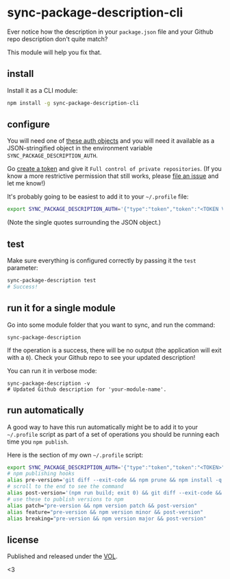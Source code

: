 # sync-package-description-cli

Ever notice how the description in your `package.json` file
and your Github repo description don't quite match?

This module will help you fix that.

## install

Install it as a CLI module:

```bash
npm install -g sync-package-description-cli
```

## configure

You will need one of
[these auth objects](https://github.com/mikedeboer/node-github#authentication)
and you will need it available as a JSON-stringified object in
the environment variable `SYNC_PACKAGE_DESCRIPTION_AUTH`.

Go [create a token](https://github.com/settings/tokens/new) and
give it `Full control of private repositories`. (If you know a
more restrictive permission that still works, please
[file an issue](https://github.com/saibotsivad/sync-package-description/issues)
and let me know!)

It's probably going to be easiest to add it to your `~/.profile` file:

```bash
export SYNC_PACKAGE_DESCRIPTION_AUTH='{"type":"token","token":"<TOKEN VALUE>"}'
```

(Note the single quotes surrounding the JSON object.)

## test

Make sure everything is configured correctly by passing it the `test` parameter:

```bash
sync-package-description test
# Success!
```

## run it for a single module

Go into some module folder that you want to sync, and run the command:

```
sync-package-description
```

If the operation is a success, there will be no output (the application will
exit with a `0`). Check your Github repo to see your updated description!

You can run it in verbose mode:

```
sync-package-description -v
# Updated Github description for 'your-module-name'.
```

## run automatically

A good way to have this run automatically might be to add it to
your `~/.profile` script as part of a set of operations you should
be running each time you `npm publish`.

Here is the section of my own `~/.profile` script:

```bash
export SYNC_PACKAGE_DESCRIPTION_AUTH='{"type":"token","token":"<TOKEN>"}'
# npm publishing hooks
alias pre-version='git diff --exit-code && npm prune && npm install -q && npm test'
# scroll to the end to see the command
alias post-version='(npm run build; exit 0) && git diff --exit-code && git push && git push --tags && npm publish && sync-package-description'
# use these to publish versions to npm
alias patch="pre-version && npm version patch && post-version"
alias feature="pre-version && npm version minor && post-version"
alias breaking="pre-version && npm version major && post-version"
```

## license

Published and released under the [VOL](http://veryopenlicense.com).

<3
